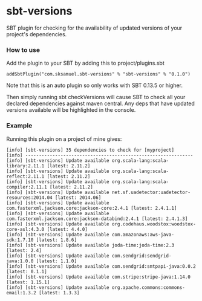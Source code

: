 sbt-versions
===========

SBT plugin for checking for the availability of updated versions of your project's dependencies.

### How to use

Add the plugin to your SBT by adding this to project/plugins.sbt

```
addSbtPlugin("com.sksamuel.sbt-versions" % "sbt-versions" % "0.1.0")
```

Note that this is an auto plugin so only works with SBT 0.13.5 or higher.

Then simply running sbt checkVersions will cause SBT to check all your declared dependencies against maven central. Any deps that have updated versions available will be highlighted in the console.

### Example

Running this plugin on a project of mine gives:

```
[info] [sbt-versions] 35 dependencies to check for [myproject]
[info] --------------------------------------------------------------
[info] [sbt-versions] Update available org.scala-lang:scala-library:2.11.1 [latest: 2.11.2]
[info] [sbt-versions] Update available org.scala-lang:scala-reflect:2.11.1 [latest: 2.11.2]
[info] [sbt-versions] Update available org.scala-lang:scala-compiler:2.11.1 [latest: 2.11.2]
[info] [sbt-versions] Update available net.sf.uadetector:uadetector-resources:2014.04 [latest: 2014.06]
[info] [sbt-versions] Update available com.fasterxml.jackson.core:jackson-core:2.4.1 [latest: 2.4.1.1]
[info] [sbt-versions] Update available com.fasterxml.jackson.core:jackson-databind:2.4.1 [latest: 2.4.1.3]
[info] [sbt-versions] Update available org.codehaus.woodstox:woodstox-core-asl:4.3.0 [latest: 4.4.0]
[info] [sbt-versions] Update available com.amazonaws:aws-java-sdk:1.7.10 [latest: 1.8.6]
[info] [sbt-versions] Update available joda-time:joda-time:2.3 [latest: 2.4]
[info] [sbt-versions] Update available com.sendgrid:sendgrid-java:1.0.0 [latest: 1.1.0]
[info] [sbt-versions] Update available com.sendgrid:smtpapi-java:0.0.2 [latest: 0.1.1]
[info] [sbt-versions] Update available com.stripe:stripe-java:1.14.0 [latest: 1.15.1]
[info] [sbt-versions] Update available org.apache.commons:commons-email:1.3.2 [latest: 1.3.3]
```
